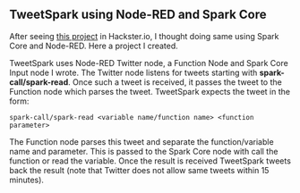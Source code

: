 TweetSpark using Node-RED and Spark Core
----------------------------------------

After seeing [this project](http://www.hackster.io/projects/e/pinoccio/950-tweet-all-the-things) in Hackster.io, I thought doing same using Spark Core and Node-RED. Here a project I created. 

TweetSpark uses Node-RED Twitter node, a Function Node and Spark Core Input node I wrote. The Twitter node listens for tweets starting with **spark-call/spark-read**. Once such a tweet is received, it passes the tweet to the Function node which parses the tweet. TweetSpark expects the tweet in the form:

    spark-call/spark-read <variable name/function name> <function parameter>

The Function node parses this tweet and separate the function/variable name and parameter. This is passed to the Spark Core node with call the function or read the variable. Once the result is received TweetSpark tweets back the result (note that Twitter does not allow same tweets within 15 minutes).